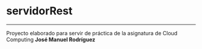 # servidorRest
___
Proyecto elaborado para servir de práctica de la asignatura de Cloud Computing
**José Manuel Rodríguez**
